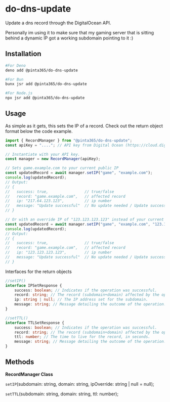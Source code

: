 # do-dns-update

Update a dns record through the DigitalOcean API.

Personally im using it to make sure that my gaming server that is sitting behind a dynamic IP got a working subdomain
pointing to it :)

## Installation

```bash
#For Deno
deno add @pinta365/do-dns-update

#For Bun
bunx jsr add @pinta365/do-dns-update

#For Node.js
npx jsr add @pinta365/do-dns-update
```

## Usage

As simple as it gets, this sets the IP of a record. Check out the return object format below the code example.

```javascript
import { RecordManager } from "@pinta365/do-dns-update";
const apiKey = "...."; // API key from Digital Ocean (https://cloud.digitalocean.com/account/api/)

// Instantiate with your API key.
const manager = new RecordManager(apiKey);

// Sets game.example.com to your current public IP
const updatedRecord = await manager.setIP("game", "example.com");
console.log(updatedRecord);
// Output:
// {
//   success: true,                // true/false
//   record: "game.example.com",   // affected record
//   ip: "217.64.123.123",         // ip number
//   message: "Update successful"  // No update needed / Update successful
// }

// Or with an override IP of "123.123.123.123" instead of your current public IP
const updatedRecord = await manager.setIP("game", "example.com", "123.123.123.123");
console.log(updatedRecord);
// Output:
// {
//   success: true,                // true/false
//   record: "game.example.com",   // affected record
//   ip: "123.123.123.123",        // ip number
//   message: "Update successful"  // No update needed / Update successful
// }
```

Interfaces for the return objects

```ts
//setIP()
interface IPSetResponse {
    success: boolean; // Indicates if the operation was successful.
    record: string; // The record (subdomain+domain) affected by the operation.
    ip: string | null; // The IP address set for the subdomain.
    message: string; // Message detailing the outcome of the operation.
}

//setTTL()
interface TTLSetResponse {
    success: boolean; // Indicates if the operation was successful.
    record: string; // The record (subdomain+domain) affected by the operation.
    ttl: number; // The time to live for the record, in seconds.
    message: string; // Message detailing the outcome of the operation.
}
```

## Methods

**RecordManager Class**

`setIP`(subdomain: string, domain: string, ipOverride: string | null = null);

`setTTL`(subdomain: string, domain: string, ttl: number);
